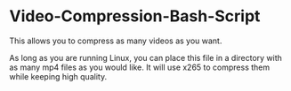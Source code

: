 # Video-Compression-Bash-Script
This allows you to compress as many videos as you want. 

As long as you are running Linux, you can place this file in a directory with as many mp4 files as you would like. It will use x265 to compress them while keeping high quality. 
